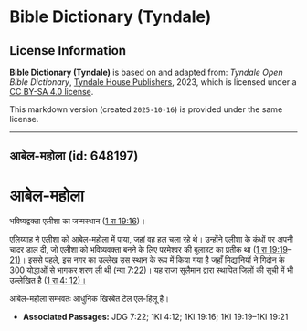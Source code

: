 # Bible Dictionary (Tyndale)

## License Information

**Bible Dictionary (Tyndale)** is based on and adapted from: _Tyndale Open Bible Dictionary_, [Tyndale House Publishers](https://tyndaleopenresources.com/), 2023, which is licensed under a [CC BY-SA 4.0 license](https://creativecommons.org/licenses/by-sa/4.0/legalcode.en).

This markdown version (created `2025-10-16`) is provided under the same license.



--------------------------------

## आबेल-महोला (id: 648197)

आबेल\-महोला
===========

भविष्यद्वक्ता एलीशा का जन्मस्थान ([1 रा 19:16](https://ref.ly/1Kgs19:16))।

एलिय्याह ने एलीशा को आबेल\-महोला में पाया, जहां वह हल चला रहे थे। उन्होंने एलीशा के कंधों पर अपनी चादर डाल दी, जो एलीशा को भविष्यवक्ता बनने के लिए परमेश्वर की बुलाहट का प्रतीक था ([1 रा 19:19](https://ref.ly/1Kgs19:19-1Kgs19:21)–[21\)](https://ref.ly/1Kgs19:19-1Kgs19:21)। इससे पहले, इस नगर का उल्लेख उस स्थान के रूप में किया गया है जहाँ मिद्यानियों ने गिदोन के 300 योद्धाओं से भागकर शरण ली थी ([न्या 7:22](https://ref.ly/Judg7:22))। यह राजा सुलैमान द्वारा स्थापित जिलों की सूची में भी उल्लेखित है ([1 रा 4: 12\)।](https://ref.ly/1Kgs4:12)

आबेल\-महोला सम्भवतः आधुनिक खिरबेत टेल एल\-हिलू है।

* **Associated Passages:** JDG 7:22; 1KI 4:12; 1KI 19:16; 1KI 19:19–1KI 19:21

